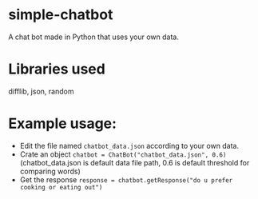 # simple-chatbot
A chat bot made in Python that uses your own data.

# Libraries used
difflib, json, random

# Example usage:
- Edit the file named `chatbot_data.json` according to your own data.
- Crate an object `chatbot = ChatBot("chatbot_data.json", 0.6)`
  (chatbot_data.json is default data file path, 0.6 is default threshold for comparing words)
- Get the response `response = chatbot.getResponse("do u prefer cooking or eating out")`
